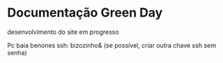 # Documentação Green Day
desenvolvimento do site em progresso

Pc baia benones ssh: bizozinho& (se possível, criar outra chave ssh sem senha)
